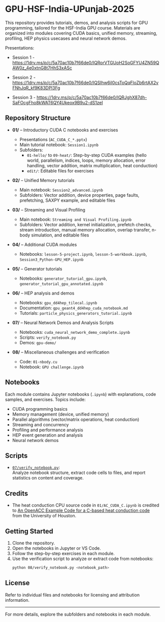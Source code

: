 <!--
README Documentation Comment

This README provides an overview of the GPU-HSF-India-UPunjab-2025 repository, which contains tutorials, demos, and analysis scripts for GPU programming in the context of the HSF-India parallel programming and GPU course. It details the repository structure, including modules on CUDA basics, unified memory, streaming, profiling, advanced topics, neural network demos, analysis scripts, and notebook verification tools. The README also lists available presentations, describes the contents and purpose of each module, and provides instructions for getting started and using the verification script. Attribution for external code and licensing information are included. The document is intended to guide users through the repository's resources and facilitate learning and analysis of GPU programming techniques.
-->
# GPU-HSF-India-UPunjab-2025

This repository provides tutorials, demos, and analysis scripts for GPU programming, tailored for the HSF-India GPU course. Materials are organized into modules covering CUDA basics, unified memory, streaming, profiling, HEP physics usecases and neural network demos.


Presentations:
- Session 1 - https://1drv.ms/p/c/5a70ac10b7f66de0/IQRorVTGUoH2SoGFYU4ZN59QAW0z_4e0xtnG8t7HhS3xASc

- Session 2 - https://1drv.ms/p/c/5a70ac10b7f66de0/IQSIhw6iI0csToQqFloZb6rtAX2vFNhJqR_kf9K83DPl3Fg

- Session 3 - https://1drv.ms/p/c/5a70ac10b7f66de0/IQRJghX87dh-SaFOcgFho8kWAT6QY4Ukeox9B9u2-dS1zeI



## Repository Structure

- **01/** – Introductory CUDA C notebooks and exercises  
  - Presentations (`AC_CUDA_C_*.pptx`)
  - Main tutorial notebook: `Session1.ipynb`
  - Subfolders:  
    - `01-hello/` to `09-heat/`: Step-by-step CUDA examples (hello world, parallelism, indices, loops, memory allocation, error handling, vector addition, matrix multiplication, heat conduction)  
    - `edit/`: Editable files for exercises

- **02/** – Unified Memory tutorials  
  - Main notebook: `Session2_advanced.ipynb`
  - Subfolders: Vector addition, device properties, page faults, prefetching, SAXPY example, and editable files

- **03/** – Streaming and Visual Profiling  
  - Main notebook: `Streaming and Visual Profiling.ipynb`
  - Subfolders: Vector addition, kernel initialization, prefetch checks, stream introduction, manual memory allocation, overlap transfer, n-body simulation, and editable files

- **04/** – Additional CUDA modules  
  - Notebooks: `lesson-5-project.ipynb`, `lesson-5-workbook.ipynb`, `Session3_Python-GPU_HEP.ipynb`

- **05/** – Generator tutorials  
  - Notebooks: `generator_tutorial_gpu.ipynb`, `generator_tutorial_gpu_annotated.ipynb`

- **06/** – HEP analysis and demos  
  - Notebooks: `gpu_dd4hep_tilecal.ipynb`
  - Documentation: `gpu_geant4_dd4hep_cuda_notebook.md`
  - Tutorials: `particle_physics_generators_tutorial.ipynb`

- **07/** – Neural Network Demos and Analysis Scripts  
  - Notebooks: `cuda_neural_network_demo_complete.ipynb`
  - Scripts: `verify_notebook.py`
  - Demos: `gpu-demo/`

- **08/** – Miscellaneous challenges and verification  
  - Code: `01-nbody.cu`
  - Notebook: `GPU challenge.ipynb`



## Notebooks

Each module contains Jupyter notebooks (`.ipynb`) with explanations, code samples, and exercises. Topics include:

- CUDA programming basics
- Memory management (device, unified memory)
- Parallel algorithms (vector/matrix operations, heat conduction)
- Streaming and concurrency
- Profiling and performance analysis
- HEP event generation and analysis
- Neural network demos


## Scripts

- [`07/verify_notebook.py`](07/verify_notebook.py):  
  Analyze notebook structure, extract code cells to files, and report statistics on content and coverage.

## Credits

- The heat conduction CPU source code in `01/AC_CUDA_C.ipynb` is credited to [An OpenACC Example Code for a C-based heat conduction code](http://docplayer.net/30411068-An-openacc-example-code-for-a-c-based-heat-conduction-code.html) from the University of Houston.

## Getting Started

1. Clone the repository.
2. Open the notebooks in Jupyter or VS Code.
3. Follow the step-by-step exercises in each module.
4. Use the verification script to analyze or extract code from notebooks:
     ```sh
     python 08/verify_notebook.py <notebook_path>
     ```

## License

Refer to individual files and notebooks for licensing and attribution information.

---

For more details, explore the subfolders and notebooks in each module.